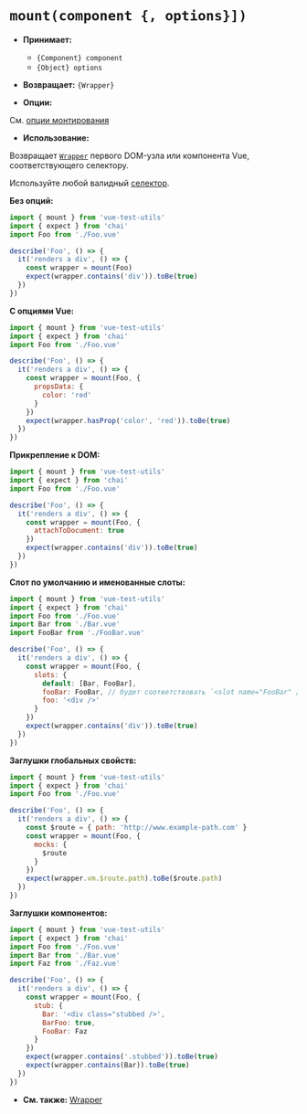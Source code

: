 # `mount(component {, options}])`

- **Принимает:**

  - `{Component} component`
  - `{Object} options`

- **Возвращает:** `{Wrapper}`

- **Опции:**

См. [опции монтирования](options.md)

- **Использование:**

Возвращает [`Wrapper`](wrapper/README.md) первого DOM-узла или компонента Vue, соответствующего селектору.

Используйте любой валидный [селектор](selectors.md).

**Без опций:**

```js
import { mount } from 'vue-test-utils'
import { expect } from 'chai'
import Foo from './Foo.vue'

describe('Foo', () => {
  it('renders a div', () => {
    const wrapper = mount(Foo)
    expect(wrapper.contains('div')).toBe(true)
  })
})
```

**С опциями Vue:**

```js
import { mount } from 'vue-test-utils'
import { expect } from 'chai'
import Foo from './Foo.vue'

describe('Foo', () => {
  it('renders a div', () => {
    const wrapper = mount(Foo, {
      propsData: {
        color: 'red'
      }
    })
    expect(wrapper.hasProp('color', 'red')).toBe(true)
  })
})
```

**Прикрепление к DOM:**

```js
import { mount } from 'vue-test-utils'
import { expect } from 'chai'
import Foo from './Foo.vue'

describe('Foo', () => {
  it('renders a div', () => {
    const wrapper = mount(Foo, {
      attachToDocument: true
    })
    expect(wrapper.contains('div')).toBe(true)
  })
})
```

**Слот по умолчанию и именованные слоты:**

```js
import { mount } from 'vue-test-utils'
import { expect } from 'chai'
import Foo from './Foo.vue'
import Bar from './Bar.vue'
import FooBar from './FooBar.vue'

describe('Foo', () => {
  it('renders a div', () => {
    const wrapper = mount(Foo, {
      slots: {
        default: [Bar, FooBar],
        fooBar: FooBar, // будет соответствовать `<slot name="FooBar" />`
        foo: '<div />'
      }
    })
    expect(wrapper.contains('div')).toBe(true)
  })
})
```

**Заглушки глобальных свойств:**

```js
import { mount } from 'vue-test-utils'
import { expect } from 'chai'
import Foo from './Foo.vue'

describe('Foo', () => {
  it('renders a div', () => {
    const $route = { path: 'http://www.example-path.com' }
    const wrapper = mount(Foo, {
      mocks: {
        $route
      }
    })
    expect(wrapper.vm.$route.path).toBe($route.path)
  })
})
```

**Заглушки компонентов:**

```js
import { mount } from 'vue-test-utils'
import { expect } from 'chai'
import Foo from './Foo.vue'
import Bar from './Bar.vue'
import Faz from './Faz.vue'

describe('Foo', () => {
  it('renders a div', () => {
    const wrapper = mount(Foo, {
      stub: {
        Bar: '<div class="stubbed />',
        BarFoo: true,
        FooBar: Faz
      }
    })
    expect(wrapper.contains('.stubbed')).toBe(true)
    expect(wrapper.contains(Bar)).toBe(true)
  })
})
```

- **См. также:** [Wrapper](wrapper/README.md)
